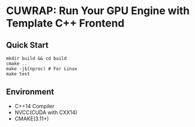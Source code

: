 # CUWRAP: Run Your GPU Engine with Template C++ Frontend

## Quick Start

```shell
mkdir build && cd build
cmake ..
make -j$(nproc) # For Linux
make test
```

## Environment

- C++14 Compiler
- NVCC(CUDA with CXX14)
- CMAKE(3.11+)